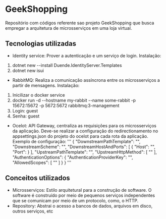 # GeekShopping

Repositório com códigos referente sao projeto GeekShopping que busca empregar a arquitetura de microsserviços em uma loja virtual.

## Tecnologias utilizadas
- Identity service: Prover a autenticação e um serviço de login. Instalação:
1. dotnet new --install Duende.IdentityServer.Templates
2. dotnet new isui
- RabbitMQ: Realiza a comunicação assíncrona entre os microsserviços a partir de mensagens. Instalação:
1. Inicilizar o docker service
2. docker run -d --hostname my-rabbit --name some-rabbit -p 15672:15672 -p 5672:5672 rabbitmq:3-management
3. Login: guest
4. Senha: guest
- Ocelot: API Gateway, centraliza as requisições para os microsserviços da aplicação. Deve-se realizar a configuração do redirectionamento no appsettings.json do projeto do ocelot para cada rota da aplicação. Exemplo de configuração:
'''
{
      "DownstreamPathTemplate": "",
      "DownstreamScheme": "",
      "DownstreamHostAndPorts": [
        {
          "Host": "",
          "Port": 
        }
      ],
      "UpstreamPathTemplate": "",
      "UpstreamHttpMethod": [ "" ],
      "AuthenticationOptions": {
        "AuthenticationProviderKey": "",
        "AllowedScopes": [ "" ]
      }
}
'''
## Conceitos utilizados
- Microsserviços: Estilo arquitetural para a construção de software. O software é construído por meio de pequenos serviços independentes que se comunicam por meio de um protocolo, como, o HTTP.
- Repository: Abstrai o acesso a bancos de dados, arquivos em disco, outros serviços, etc
